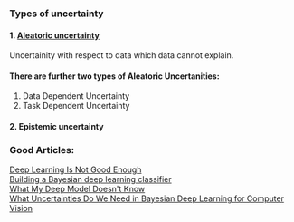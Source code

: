 ### Types of uncertainty
#### 1. [Aleatoric uncertainty ](https://www.merriam-webster.com/dictionary/aleatoric)  
Uncertainity with respect to data which data cannot explain.  
#### There are further two types of Aleatoric Uncertanities:  
1. Data Dependent Uncertainty
2. Task Dependent Uncertainty

#### 2. Epistemic uncertainty




### Good Articles:
[Deep Learning Is Not Good Enough](https://alexgkendall.com/computer_vision/bayesian_deep_learning_for_safe_ai/)  
[Building a Bayesian deep learning classifier](https://medium.com/towards-data-science/building-a-bayesian-deep-learning-classifier-ece1845bc09)  
[What My Deep Model Doesn't Know](http://mlg.eng.cam.ac.uk/yarin/blog_3d801aa532c1ce.html)  
[What Uncertainties Do We Need in Bayesian Deep Learning
for Computer Vision](https://arxiv.org/pdf/1703.04977.pdf)
